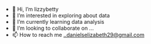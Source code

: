 - 👋 Hi, I’m lizzybetty
- 👀 I’m interested in exploring about data
- 🌱 I’m currently learning data analysis
- 💞️ I’m looking to collaborate on ...
- 📫 How to reach me ..danielselizabeth29@gmail.com

<!---
lizzybetty247/lizzybetty247 is a ✨ special ✨ repository because its `README.md` (this file) appears on your GitHub profile.
You can click the Preview link to take a look at your changes.
--->
